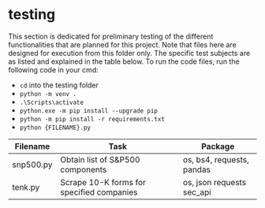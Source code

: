 # testing

This section is dedicated for preliminary testing of the different functionalities that are planned for this project. Note that files here are designed for execution from this folder only. The specific test subjects are as listed and explained in the table below. To run the code files, run the following code in your cmd:
* `cd` into the testing folder
* `python -m venv .` 
* `.\Scripts\activate`
* `python.exe -m pip install --upgrade pip`
* `python -m pip install -r requirements.txt`
* `python {FILENAME}.py`

|Filename|Task|Package|
|----|-----|-------|
|snp500.py|Obtain list of S&P500 components|os, bs4, requests, pandas|
|tenk.py|Scrape 10-K forms for specified companies|os, json requests sec_api|
